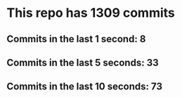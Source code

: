 # This repo has 1309 commits

## Commits in the last 1 second: 8
## Commits in the last 5 seconds: 33
## Commits in the last 10 seconds: 73
